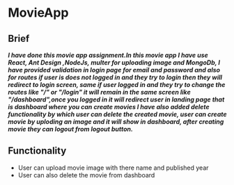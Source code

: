 # MovieApp

## Brief
***I have done this movie app assignment.In this movie app I have use React, Ant Design ,NodeJs, multer for
uploading image and MongoDb, I have provided validation in login page for email and
password and also for routes if user is does not logged in and they try to login then they will redirect to login screen, same if user logged in and they try to change the routes like "/" or "/login" it will remain in the same screen like "/dashboard",once you logged in it will redirect user in landing page that is dashboard where you can create movies I have also added delete functionality by which user can delete the created movie, user can create movie by uploding an image and it will show in dashboard, after creating movie they can logout from logout button.***

## Functionality

* User can upload movie image with there name and published year
* User can also delete the movie from dashboard
